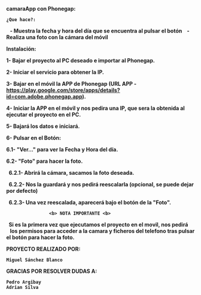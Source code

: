 <b>camaraApp con Phonegap:<b>
    
    ¿Que hace?:
    
    - Muestra la fecha y hora del día que se encuentra al pulsar el botón
    - Realiza una foto con la cámara del móvil
    
Instalación:

1- Bajar el proyecto al PC deseado e importar al Phonegap.

2- Iniciar el servicio para obtener la IP.

3- Bajar en el móvil la APP de Phonegap (URL APP - https://play.google.com/store/apps/details?id=com.adobe.phonegap.app).

4- Iniciar la APP en el móvil y nos pedira una IP, que sera la obtenida al ejecutar el proyecto en el PC.

5- Bajará los datos e iniciará.

6- Pulsar en el Botón:

 6.1- "Ver..." para ver la Fecha y Hora del día.
   
 6.2- "Foto" para hacer la foto.
   
   6.2.1- Abrirá la cámara, sacamos la foto deseada.
       
   6.2.2- Nos la guardará y nos pedirá reescalarla (opcional, se puede dejar por defecto)
       
   6.2.3- Una vez reescalada, aparecerá bajo el botón de la "Foto".
       
                    <b> NOTA IMPORTANTE <b>
                    
        Si es la primera vez que ejecutamos el proyecto en el movil, nos pedirá
        los permisos para acceder a la camara y ficheros del telefono tras pulsar el botón para hacer la foto.

PROYECTO REALIZADO POR:

    Miguel Sánchez Blanco

GRACIAS POR RESOLVER DUDAS A:

    Pedro Argibay
    Adrian Silva
